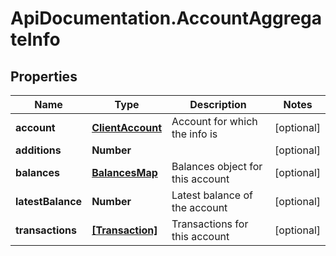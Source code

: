 # ApiDocumentation.AccountAggregateInfo

## Properties
Name | Type | Description | Notes
------------ | ------------- | ------------- | -------------
**account** | [**ClientAccount**](ClientAccount.md) | Account for which the info is | [optional] 
**additions** | **Number** |  | [optional] 
**balances** | [**BalancesMap**](BalancesMap.md) | Balances object for this account | [optional] 
**latestBalance** | **Number** | Latest balance of the account | [optional] 
**transactions** | [**[Transaction]**](Transaction.md) | Transactions for this account | [optional] 


